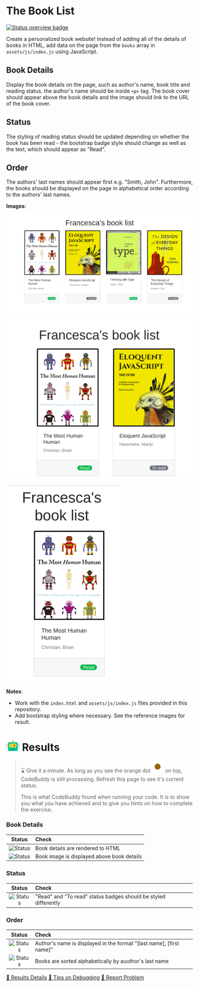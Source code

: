 # The Book List
[![Status overview badge](../../blob/badges/.github/badges/main/badge.svg)](#-results)


Create a personalized book website! Instead of adding all of the details of books in HTML, add data on the page from the `books` array in `assets/js/index.js` using JavaScript.

## Book Details

Display the book details on the page, such as author's name, book title and reading status. the author's name should be inside `<p>` tag. The book cover should appear above the book details and the image should link to the URL of the book cover.

## Status

The styling of reading status should be updated depending on whether the book has been read - the bootstrap badge style should change as well as the text, which should appear as "Read".

## Order

The authors' last names should appear first e.g. "Smith, John". Furthermore, the books should be displayed on the page in alphabetical order according to the authors' last names.

**Images**:

![alt text](assets/images/list-desktop.png 'Desktop Menu')

![alt text](assets/images/list-tablet.png 'Tablet Menu')

![alt text](assets/images/list-mobile.png 'Mobile Menu')

**Notes**:

- Work with the `index.html` and `assets/js/index.js` files provided in this repository.
- Add bootstrap styling where necessary. See the reference images for result.

[//]: # (autograding info start)
# <img src="https://github.com/DCI-EdTech/autograding-setup/raw/main/assets/bot-large.svg" alt="" data-canonical-src="https://github.com/DCI-EdTech/autograding-setup/raw/main/assets/bot-large.svg" height="31" /> Results
> ⌛ Give it a minute. As long as you see the orange dot ![processing](https://raw.githubusercontent.com/DCI-EdTech/autograding-setup/main/assets/processing.svg) on top, CodeBuddy is still processing. Refresh this page to see it's current status.
>
> This is what CodeBuddy found when running your code. It is to show you what you have achieved and to give you hints on how to complete the exercise.


### Book Details

|                 Status                  | Check                                                                                    |
| :-------------------------------------: | :--------------------------------------------------------------------------------------- |
| ![Status](../../blob/badges/.github/badges/main/status0.svg) | Book details are rendered to HTML |
| ![Status](../../blob/badges/.github/badges/main/status1.svg) | Book image is displayed above book details |

### Status

|                 Status                  | Check                                                                                    |
| :-------------------------------------: | :--------------------------------------------------------------------------------------- |
| ![Status](../../blob/badges/.github/badges/main/status2.svg) | "Read" and "To read" status badges should be styled differently |

### Order

|                 Status                  | Check                                                                                    |
| :-------------------------------------: | :--------------------------------------------------------------------------------------- |
| ![Status](../../blob/badges/.github/badges/main/status3.svg) | Author's name is displayed in the format "[last name], [first name]" |
| ![Status](../../blob/badges/.github/badges/main/status4.svg) | Books are sorted alphabetically by auuthor's last name |



[🔬 Results Details](../../actions)
[🐞 Tips on Debugging](https://github.com/DCI-EdTech/autograding-setup/wiki/How-to-work-with-CodeBuddy)
[📢 Report Problem](https://docs.google.com/forms/d/e/1FAIpQLSfS8wPh6bCMTLF2wmjiE5_UhPiOEnubEwwPLN_M8zTCjx5qbg/viewform?usp=pp_url&entry.652569746=Browser-DOM-manipulating)


[//]: # (autograding info end)